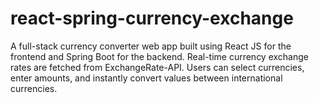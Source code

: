 # react-spring-currency-exchange
A full-stack currency converter web app built using React JS for the frontend and Spring Boot for the backend. Real-time currency exchange rates are fetched from ExchangeRate-API. Users can select currencies, enter amounts, and instantly convert values between international currencies.
 
 
 
 
 
  
   
 
 
  
   
  
 
 
 

